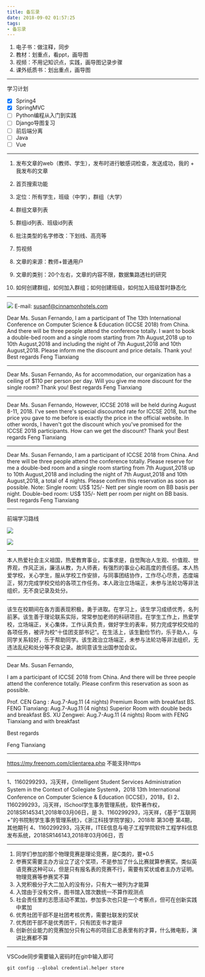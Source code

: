```yaml
---
title: 备忘录
date: 2018-09-02 01:57:25
tags: 
- 备忘录
---
```


1. 电子书：做注释，同步
1. 教材：划重点，看ppt，画导图
1. 视频：不用记知识点，实践，画导图记录步骤
1. 课外纸质书：划出重点，画导图

---

学习计划
- [x] Spring4
- [x] SpringMVC
- [ ] Python编程从入门到实践
- [ ] Django导图复习
- [ ] 前后端分离
- [ ] Java
- [ ] Vue

---

1. 发布文章的web（教师、学生），发布时进行敏感词检查，发送成功，我的 + 我发布的文章

1. 首页搜索功能

1. 定位：所有学生，班级（中学），群组（大学）

1. 群组文章列表

1. 群组id列表、班级id列表

1. 批注类型的名字修改：下划线、高亮等

1. 剪视频

1. 文章的来源：教师+普通用户

1. 文章的类别：20个左右，文章的内容不限，数据集路透社的研究

1. 如何创建群组，如何加入群组；如何创建班级，如何加入班级暂时静态化

---

![](备忘录/2018-09-02-01-59-37.png)
E-mail: susanf@cinnamonhotels.com

Dear Ms. Susan Fernando,
I am a participant of The 13th International Conference on Computer Science & Education (ICCSE 2018) from China. And there will be three people attend the conference totally. I want to book a double-bed room and a single room starting from 7th August,2018 up to 10th August,2018 and including the night of 7th August,2018 and 10th August,2018. Please inform me the discount and price details. Thank you!
Best regards
Feng Tianxiang

----

Dear Ms. Susan Fernando,
As for accommodation, our organization has a ceiling of $110 per person per day. Will you give me more discount for the single room? Thank you!
Best regards
Feng Tianxiang

---

Dear Ms. Susan Fernando,
However, ICCSE 2018 will be held during August 8-11, 2018. I've seen there's special discounted rate for ICCSE 2018, but the price you gave to me before is exactly the price in the official website. In other words, I haven't got the discount which you've promised for the ICCSE 2018 participants. How can we get the discount? Thank you!
Best regards
Feng Tianxiang

---

Dear Ms. Susan Fernando,
I am a participant of ICCSE 2018 from China. And there will be three people attend the conference totally. Please reserve for me a double-bed room and a single room starting from 7th August,2018 up to 10th August,2018 and including the night of 7th August,2018 and 10th August,2018, a total of 4 nights. Please confirm this reservation as soon as possible.
Note:
Single room: US$ 125/- Nett per single room on BB basis per night.
Double-bed room: US$ 135/- Nett per room per night on BB basis.
Best regards
Feng Tianxiang

---

前端学习路线

![](备忘录/2018-06-07-17-31-13.png)


![](备忘录/2018-06-15-17-02-42.png)

---

本人热爱社会主义祖国，热爱教育事业，实事求是，自觉陶冶人生观、价值观、世界观，作风正派，廉洁从教，为人师表，有强烈的事业心和高度的责任感。本人热爱学校，关心学生，服从学校工作安排，与同事团结协作，工作尽心尽责，态度端正，努力完成学校交给的各项工作任务。本人政治立场端正，未参与法轮功等非法组织，无不良记录及处分。

---

该生在校期间在各方面表现积极，勇于进取。在学习上，该生学习成绩优秀，名列前茅。该生善于理论联系实际，常常参加老师的科研项目。在学生工作上，热爱学校，立场端正，关心集体，工作认真负责，做好学生的表率，努力完成学校交给的各项任务，被评为校“十佳团支部书记”。在生活上，该生勤俭节约，乐于助人，与同学关系较好，乐于帮助同学。该生政治立场端正，未参与法轮功等非法组织，无违法乱纪和处分等不良记录。故同意该生出国参加会议。

---

Dear Ms. Susan Fernando,

I am a participant of ICCSE 2018 from China. And there will be three people attend the conference totally. Please confirm this reservation as soon as possible.

Prof. CEN Gang : Aug.7-Aug.11 (4 nights) Premium Room with breakfast
BS. FENG Tianxiang: Aug.7-Aug.11 (4 nights) Superior Room with double beds and breakfast
BS. XU Zengwei: Aug.7-Aug.11 (4 nights) Room with FENG Tianxiang and with breakfast

Best regards

Feng Tianxiang

---

https://my.freenom.com/clientarea.php 不能支持https

---

1、1160299293，冯天祥，《Intelligent Student Services Administration System in the Context of Collegiate System》，2018 13th International Conference on Computer Science & Education (ICCSE)，2018，EI
2、1160299293，冯天祥，ISchool学生事务管理系统，软件著作权，2018SR145341,2018年03月06日，是
3、1160299293，冯天祥，《基于“互联网+”的书院制学生事务管理系统》，《浙江科技学院学报》，2018年 第30卷 第4期，其他期刊
4、1160299293，冯天祥，ITEE信息与电子工程学院软件工程学科信息发布系统，2018SR146143,2018年03月06日，否

---


1. 同学们参加的那个物理竞赛是理论竞赛，是C类的，要*0.5
2. 参赛奖需要主办方设立了这个奖项，不是参加了什么比赛就算参赛奖。类似英语竞赛这种可以，但是只有报名表的竞赛不行，需要有奖状或者主办方证明。物理竞赛等参赛奖不算
3. 入党积极分子大二加入的没有分，只有大一被列为才能算
4. 入馆由于没有文件，图书馆入馆次数统一不算作观测点
5. 社会责任里的志愿活动不累加，参加多次也只是一个考察点，但可在创新实践中累加
6. 优秀社团干部不是社团考核优秀，需要社联发的奖状
7. 优秀团干部不是优秀团干，只有团支书才能评
8. 创新创业能力的竞赛加分只有公布的项目汇总表里有的才算，什么微电影，演讲比赛都不算

---

VSCode同步需要输入密码时在git中输入即可
```
git config --global credential.helper store
```